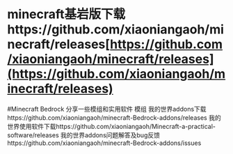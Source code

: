 # minecraft基岩版下载https://github.com/xiaoniangaoh/minecraft/releases[https://github.com/xiaoniangaoh/minecraft/releases](https://github.com/xiaoniangaoh/minecraft/releases)
#Minecraft Bedrock 分享一些模组和实用软件 模组
我的世界addons下载https://github.com/xiaoniangaoh/minecraft-Bedrock-addons/releases
我的世界使用软件下载https://github.com/xiaoniangaoh/Minecraft-a-practical-software/releases
我的世界addons问题解答及bug反馈https://github.com/xiaoniangaoh/minecraft-Bedrock-addons/issues
